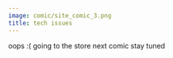 ```yaml
---
image: comic/site_comic_3.png
title: tech issues
---
```

oops :( going to the store next comic stay tuned
